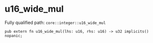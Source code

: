 # u16_wide_mul

Fully qualified path: `core::integer::u16_wide_mul`

<pre><code class="language-rust">pub extern fn u16_wide_mul(lhs: u16, rhs: u16) -&gt; u32 implicits() nopanic;</code></pre>

